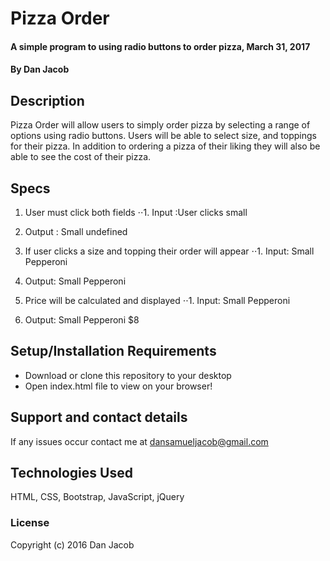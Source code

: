 # Pizza Order

#### A simple program to using radio buttons to order pizza, March 31, 2017

#### By Dan Jacob

## Description

Pizza Order will allow users to simply order pizza by selecting a range of options using radio buttons. Users will be able to select size, and toppings for their pizza. In addition to ordering a pizza of their liking they will also be able to see the cost of their pizza.

## Specs
1. User must click both fields
⋅⋅1. Input :User clicks small
  2. Output : Small undefined



1. If user clicks a size and topping their order will appear
⋅⋅1. Input: Small Pepperoni
  2. Output: Small Pepperoni


1. Price will be calculated and displayed
⋅⋅1. Input: Small Pepperoni
  2. Output: Small Pepperoni $8


## Setup/Installation Requirements

* Download or clone this repository to your desktop
* Open index.html file to view on your browser!

## Support and contact details

If any issues occur contact me at dansamueljacob@gmail.com

## Technologies Used
 HTML, CSS, Bootstrap, JavaScript, jQuery

### License
Copyright (c) 2016 Dan Jacob
